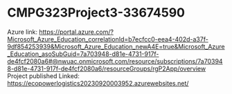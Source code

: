 # CMPG323Project3-33674590
 Azure link: https://portal.azure.com/?Microsoft_Azure_Education_correlationId=b7ecfcc0-eea4-402d-a37f-9df854253939&Microsoft_Azure_Education_newA4E=true&Microsoft_Azure_Education_asoSubGuid=7a703948-d81e-4731-917f-de4fcf2080a6#@nwuac.onmicrosoft.com/resource/subscriptions/7a703948-d81e-4731-917f-de4fcf2080a6/resourceGroups/rgP2App/overview
Project published Linked: https://ecopowerlogistics20230920003952.azurewebsites.net/
